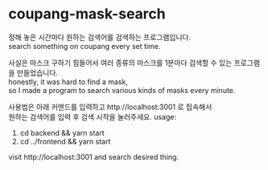 # coupang-mask-search

정해 놓은 시간마다 원하는 검색어를 검색하는 프로그램입니다.    
search something on coupang every set time.

사실은 마스크 구하기 힘들어서 여러 종류의 마스크를 1분마다 검색할 수 있는 프로그램을 만들었습니다.     
honestly, it was hard to find a mask,     
   so I made a program to search various kinds of masks every minute.

사용법은 아래 커맨드를 입력하고 http://localhost:3001 로 접속해서     
원하는 검색어를 입력 후 검색 시작을 눌러주세요.
   usage:   
1. cd backend && yarn start    
2. cd ../frontend && yarn start   

visit http://localhost:3001 and search desired thing.
